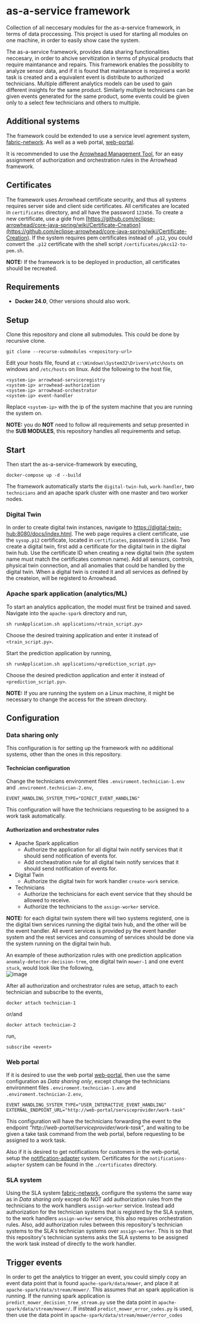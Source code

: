 # as-a-service framework
Collection of all neccesary modules for the as-a-service framework, in terms of data proccessing. This project is used for starting all modules on one machine, in order to easily show case the system.

The as-a-service framework, provides data sharing functionalities neccesary, in order to ahcive servitization in terms of physical products that require maintanance and repairs. This framework enables the possiblity to analyze sensor data, and if it is found that maintanance is required a workt task is created and a equivalent event is distribute to authorized technicians. Multiple different analytics models can be used to gain different insights for the same product. Similarly multiple technicians can be given events generated for the same product, some events could be given only to a select few technicians and others to multiple.

## Additional systems

The framework could be extended to use a service level agrement system, [fabric-network](https://github.com/nalle631/fabric-network). As well as a web portal, [web-portal](https://github.com/MrDweller/as-a-service-framework-web-portal).

It is recommended to use the [Arrowhead Management Tool](https://www.aitia.ai/products/arrowhead-tools/), for an easy assignment of authorization and orchestration rules in the Arrowhead framework.

## Certificates
The framework uses Arrowhead certificate security, and thus all systems requires server side and client side certificates. All certificates are located in `certificates` directory, and all have the password `123456`. To create a new certificate, use a gide from [https://github.com/eclipse-arrowhead/core-java-spring/wiki/Certificate-Creation](https://github.com/eclipse-arrowhead/core-java-spring/wiki/Certificate-Creation). If the system requires pem certificates instead of `.p12`, you could convert the `.p12` certificate with the shell script `/certificates/pkcs12-to-pem.sh`.

**NOTE:** If the framework is to be deployed in production, all certificates should be recreated.

## Requirements

* **Docker 24.0**, Other versions should also work.

## Setup
Clone this repository and clone all submodules. This could be done by recursive clone. 

```
git clone --recurse-submodules <repository-url>
```

Edit your hosts file, found at `c:\Windows\System32\Drivers\etc\hosts` on windows and `/etc/hosts` on linux. Add the following to the host file, 

```
<system-ip> arrowhead-serviceregistry
<system-ip> arrowhead-authorization
<system-ip> arrowhead-orchestrator
<system-ip> event-handler
```
Replace `<system-ip>` with the ip of the system machine that you are running the system on.

**NOTE:** you do **NOT** need to follow all requirements and setup presented in the **SUB MODULES**, this repository handles all requirements and setup.

## Start
Then start the as-a-service-framework by executing,
``` 
docker-compose up -d --build
```

The framework automatically starts the `digital-twin-hub`, `work-handler`, two `technicians` and an apache spark cluster with one master and two worker nodes. 

### Digital Twin
 
In order to create digital twin instances, navigate to [https://digital-twin-hub:8080/docs/index.html](https://digital-twin-hub:8080/docs/index.html). The web page requires a client certificate, use the `sysop.p12` certificate, located in `certificates`, password is `123456`. Two create a digital twin, first add a certificate for the digital twin in the digital twin hub. Use the certificate ID when creating a new digital twin (the system name must match the certificates common name). Add all sensors, controls, physical twin connection, and all anomalies that could be handled by the digital twin. When a digital twin is created it and all services as defined by the createion, will be registerd to Arrowhead.

### Apache spark application (analytics/ML)
To start an analytics application, the model must first be trained and saved.
Navigate into the `apache-spark` directory and run, 

```
sh runApplication.sh applications/<train_script.py>
```

Choose the desired training application and enter it instead of `<train_script.py>`.

Start the prediction application by running, 

```
sh runApplication.sh applications/<prediction_script.py>
```
Choose the desired prediction application and enter it instead of `<prediction_script.py>`.

**NOTE:** If you are running the system on a Linux machine, it might be necessary to change the access for the stream directory. 

## Configuration

### Data sharing only
This configuration is for setting up the framework with no additional systems, other than the ones in this repository.  

#### Technician configuration
Change the technicians environment files `.enviroment.technician-1.env` and `.enviroment.technician-2.env`,

```
EVENT_HANDLING_SYSTEM_TYPE="DIRECT_EVENT_HANDLING"
```

This configuration will have the technicians requesting to be assigned to a work task automatically.  

#### Authorization and orchestrator rules
* Apache Spark application
  * Authorize the application for all digital twin notify services that it should send notification of events for.
  * Add orcheastration rule for all digital twin notify services that it should send notification of events for.
* Digital Twin
  * Authorize the digital twin for work handler `create-work` service.
* Technicians
  * Authorize the technicians for each event service that they should be allowed to receive.
  * Authorize the technicians to the `assign-worker` service.

**NOTE:** for each digital twin system there will two systems registerd, one is the digital tiwn services running the digital twin hub, and the other will be the event handler. All event services is provided py the event handler system and the rest services and consuming of services should be done via the system running on the digital twin hub.

An example of these authorization rules with one prediction application `anomaly-detector-decision-tree`, one digital twin `mower-1` and one event `stuck`, would look like the following,  
![image](https://github.com/MrDweller/as-a-service-framework/assets/61691900/43ba7f1f-a8f4-4185-888d-bcc871fee19e)

After all authorization and orchestrator rules are setup, attach to each technician and subscribe to the events, 

```
docker attach technician-1
```

or/and

```
docker attach technician-2
```

run,

```
subscribe <event>
```

### Web portal
If it is desired to use the web portal [web-portal](https://github.com/MrDweller/as-a-service-framework-web-portal), then use the same configuration as *Data sharing only*, except change the technicians environment files `.enviroment.technician-1.env` and `.enviroment.technician-2.env`,

```
EVENT_HANDLING_SYSTEM_TYPE="USER_INTERACTIVE_EVENT_HANDLING"
EXTERNAL_ENDPOINT_URL="http://web-portal/serviceprovider/work-task"
```

This configuration will have the technicians forwarding the event to the endpoint *"http://web-portal/serviceprovider/work-task"*, and waiting to be given a take task command from the web portal, before requesting to be assigned to a work task.  

Also if it is desired to get notifications for customers in the web-portal, setup the [notification-adapter](https://github.com/MrDweller/notifications-adapter) system. Certificates for the `notifications-adapter` system can be found in the `./certificates` directory. 


### SLA system
Using the SLA system [fabric-network](https://github.com/nalle631/fabric-network), configure the systems the same way as in *Data sharing only* except do NOT add authorization rules from the technicians to the work handlers `assign-worker` service. Instead add authorization for the technician systems that is registerd by the SLA system, to the work handlers `assign-worker` service, this also requires orchestration rules. Also, add authorization rules between this repository's technician systems to the SLA's technician systems over `assign-worker`. This is so that this repository's technician systems asks the SLA systems to be assigned the work task instead of directly to the work handler. 

## Trigger events
In order to get the analytics to trigger an event, you could simply copy an event data point that is found `apache-spark/data/mower`, and place it at `apache-spark/data/stream/mower/`.
This assumes that an spark application is running. If the running spark application is `predict_mower_decision_tree_stream.py` use the data point in `apache-spark/data/stream/mower/`. If instead `predict_mower_error_codes.py` is used, then use the data point in `apache-spark/data/stream/mower/error_codes` 
